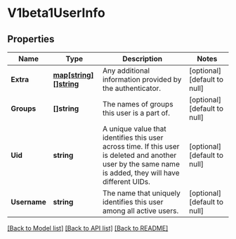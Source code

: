 # V1beta1UserInfo

## Properties
Name | Type | Description | Notes
------------ | ------------- | ------------- | -------------
**Extra** | [**map[string][]string**](array.md) | Any additional information provided by the authenticator. | [optional] [default to null]
**Groups** | **[]string** | The names of groups this user is a part of. | [optional] [default to null]
**Uid** | **string** | A unique value that identifies this user across time. If this user is deleted and another user by the same name is added, they will have different UIDs. | [optional] [default to null]
**Username** | **string** | The name that uniquely identifies this user among all active users. | [optional] [default to null]

[[Back to Model list]](../README.md#documentation-for-models) [[Back to API list]](../README.md#documentation-for-api-endpoints) [[Back to README]](../README.md)


